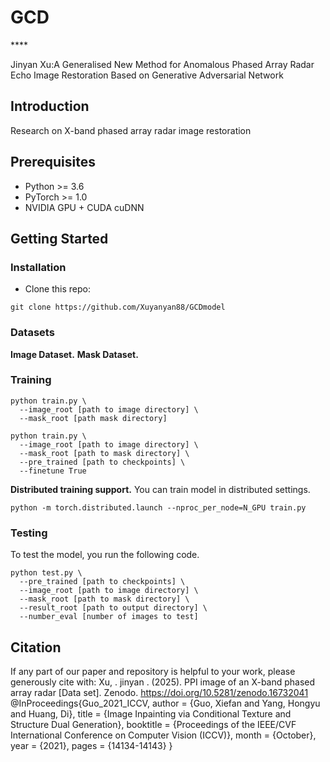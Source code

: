 # GCD


****<br>

Jinyan Xu:A Generalised New Method for Anomalous Phased Array Radar Echo Image Restoration Based on Generative Adversarial Network

## Introduction

Research on X-band phased array radar image restoration


## Prerequisites

- Python >= 3.6
- PyTorch >= 1.0
- NVIDIA GPU + CUDA cuDNN

## Getting Started

### Installation

- Clone this repo:

```
git clone https://github.com/Xuyanyan88/GCDmodel

```
### Datasets

**Image Dataset.** 
**Mask Dataset.** 

### Training


```
python train.py \
  --image_root [path to image directory] \
  --mask_root [path mask directory]

python train.py \
  --image_root [path to image directory] \
  --mask_root [path to mask directory] \
  --pre_trained [path to checkpoints] \
  --finetune True
```

__Distributed training support.__ You can train model in distributed settings.

```
python -m torch.distributed.launch --nproc_per_node=N_GPU train.py
```

### Testing

To test the model, you run the following code.

```
python test.py \
  --pre_trained [path to checkpoints] \
  --image_root [path to image directory] \
  --mask_root [path to mask directory] \
  --result_root [path to output directory] \
  --number_eval [number of images to test]
```

## Citation


If any part of our paper and repository is helpful to your work, please generously cite with:
Xu, . jinyan . (2025). PPI image of an X-band phased array radar [Data set]. Zenodo. https://doi.org/10.5281/zenodo.16732041
@InProceedings{Guo_2021_ICCV,
    author    = {Guo, Xiefan and Yang, Hongyu and Huang, Di},
    title     = {Image Inpainting via Conditional Texture and Structure Dual Generation},
    booktitle = {Proceedings of the IEEE/CVF International Conference on Computer Vision (ICCV)},
    month     = {October},
    year      = {2021},
    pages     = {14134-14143}
}
